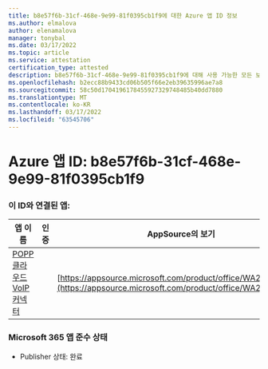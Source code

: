 ```yaml
---
title: b8e57f6b-31cf-468e-9e99-81f0395cb1f9에 대한 Azure 앱 ID 정보
ms.author: elmalova
author: elenamalova
manager: tonybal
ms.date: 03/17/2022
ms.topic: article
ms.service: attestation
certification_type: attested
description: b8e57f6b-31cf-468e-9e99-81f0395cb1f9에 대해 사용 가능한 모든 보안 및 규정 준수 정보입니다.
ms.openlocfilehash: b2ecc88b9433cd06b505f66e2eb39635996ae7a8
ms.sourcegitcommit: 58c50d1704196178455927329748485b40dd7880
ms.translationtype: MT
ms.contentlocale: ko-KR
ms.lasthandoff: 03/17/2022
ms.locfileid: "63545706"
---
```

# <a name="azure-app-id-b8e57f6b-31cf-468e-9e99-81f0395cb1f9"></a>Azure 앱 ID: b8e57f6b-31cf-468e-9e99-81f0395cb1f9


### <a name="apps-associated-with-this-id"></a>이 ID와 연결된 앱:
| **앱 이름** | **인증** | **AppSource의 보기** |
|--------------|---------------|-----------------------|
| [POPP 클라우드 VoIP 커넥터](../forward/WA200003306.md) |  | [https://appsource.microsoft.com/product/office/WA200003306](https://appsource.microsoft.com/product/office/WA200003306) |

### <a name="microsoft-365-app-compliance-status"></a>Microsoft 365 앱 준수 상태
- Publisher 상태: 완료
